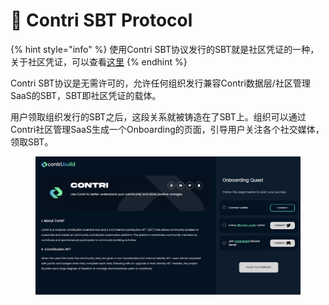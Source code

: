 # 📝 Contri SBT Protocol

{% hint style="info" %}
使用Contri SBT协议发行的SBT就是社区凭证的一种，关于社区凭证，可以查看[这里](../fundamentals/community-credential.md)
{% endhint %}

Contri SBT协议是无需许可的，允许任何组织发行兼容Contri数据层/社区管理SaaS的SBT，SBT即社区凭证的载体。

用户领取组织发行的SBT之后，这段关系就被铸造在了SBT上。组织可以通过Contri社区管理SaaS生成一个Onboarding的页面，引导用户关注各个社交媒体，领取SBT。

<figure><img src="../.gitbook/assets/image.png" alt=""><figcaption></figcaption></figure>


